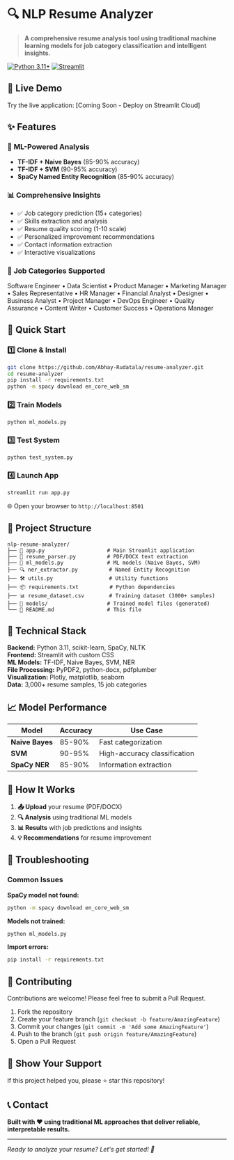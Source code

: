 # 🔍 NLP Resume Analyzer

> **A comprehensive resume analysis tool using traditional machine learning models for job category classification and intelligent insights.**

[![Python 3.11+](https://img.shields.io/badge/python-3.11+-blue.svg)](https://www.python.org/downloads/)
[![Streamlit](https://img.shields.io/badge/streamlit-1.28+-red.svg)](https://streamlit.io/)

## 🚀 Live Demo

Try the live application: [Coming Soon - Deploy on Streamlit Cloud]

## ✨ Features

### 🤖 **ML-Powered Analysis**
- **TF-IDF + Naive Bayes** (85-90% accuracy)
- **TF-IDF + SVM** (90-95% accuracy) 
- **SpaCy Named Entity Recognition** (85-90% accuracy)

### 📊 **Comprehensive Insights**
- ✅ Job category prediction (15+ categories)
- ✅ Skills extraction and analysis
- ✅ Resume quality scoring (1-10 scale)
- ✅ Personalized improvement recommendations
- ✅ Contact information extraction
- ✅ Interactive visualizations

### 🎯 **Job Categories Supported**
Software Engineer • Data Scientist • Product Manager • Marketing Manager • Sales Representative • HR Manager • Financial Analyst • Designer • Business Analyst • Project Manager • DevOps Engineer • Quality Assurance • Content Writer • Customer Success • Operations Manager

## 🏁 Quick Start

### 1️⃣ **Clone & Install**
```bash
git clone https://github.com/Abhay-Rudatala/resume-analyzer.git
cd resume-analyzer
pip install -r requirements.txt
python -m spacy download en_core_web_sm
```

### 2️⃣ **Train Models**
```bash
python ml_models.py
```

### 3️⃣ **Test System**
```bash
python test_system.py
```

### 4️⃣ **Launch App**
```bash
streamlit run app.py
```

🌐 Open your browser to `http://localhost:8501`

## 📁 Project Structure

```
nlp-resume-analyzer/
├── 🎨 app.py                    # Main Streamlit application
├── 📄 resume_parser.py          # PDF/DOCX text extraction
├── 🤖 ml_models.py              # ML models (Naive Bayes, SVM)
├── 🔍 ner_extractor.py          # Named Entity Recognition
├── 🛠️ utils.py                  # Utility functions
├── 📦 requirements.txt          # Python dependencies
├── 📊 resume_dataset.csv        # Training dataset (3000+ samples)
├── 📁 models/                   # Trained model files (generated)
└── 📖 README.md                 # This file
```

## 🔧 Technical Stack

**Backend:** Python 3.11, scikit-learn, SpaCy, NLTK  
**Frontend:** Streamlit with custom CSS  
**ML Models:** TF-IDF, Naive Bayes, SVM, NER  
**File Processing:** PyPDF2, python-docx, pdfplumber  
**Visualization:** Plotly, matplotlib, seaborn  
**Data:** 3,000+ resume samples, 15 job categories  

## 📈 Model Performance

| Model | Accuracy | Use Case |
|-------|----------|----------|
| **Naive Bayes** | 85-90% | Fast categorization |
| **SVM** | 90-95% | High-accuracy classification |
| **SpaCy NER** | 85-90% | Information extraction |

## 🎯 How It Works

1. **📤 Upload** your resume (PDF/DOCX)
2. **🔍 Analysis** using traditional ML models
3. **📊 Results** with job predictions and insights
4. **💡 Recommendations** for resume improvement

## 🐛 Troubleshooting

### Common Issues

**SpaCy model not found:**
```bash
python -m spacy download en_core_web_sm
```

**Models not trained:**
```bash
python ml_models.py
```

**Import errors:**
```bash
pip install -r requirements.txt
```

## 🤝 Contributing

Contributions are welcome! Please feel free to submit a Pull Request.

1. Fork the repository
2. Create your feature branch (`git checkout -b feature/AmazingFeature`)
3. Commit your changes (`git commit -m 'Add some AmazingFeature'`)
4. Push to the branch (`git push origin feature/AmazingFeature`)
5. Open a Pull Request

## 🌟 Show Your Support

If this project helped you, please ⭐ star this repository!

## 📞 Contact

**Built with ❤️ using traditional ML approaches that deliver reliable, interpretable results.**

---

*Ready to analyze your resume? Let's get started! 🚀*
